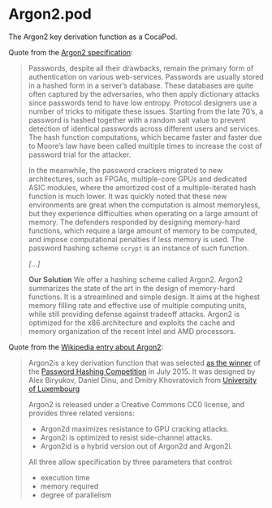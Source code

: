 # Argon2.pod
The Argon2 key derivation function as a CocaPod.

Quote from the [Argon2 specification](
https://github.com/P-H-C/phc-winner-argon2/blob/master/argon2-specs.pdf):

> Passwords, despite all their drawbacks, remain the primary form of
> authentication on various web-services. Passwords are usually stored in a
> hashed form in a server’s database. These databases are quite often captured
> by the adversaries, who then apply dictionary attacks since passwords tend
> to have low entropy. Protocol designers use a number of tricks to mitigate
> these issues. Starting from the late 70’s, a password is hashed together
> with a random salt value to prevent detection of identical passwords across
> different users and services. The hash function computations, which became
> faster and faster due to Moore’s law have been called multiple times to
>increase the cost of password trial for the attacker.
>
> In the meanwhile, the password crackers migrated to new architectures,
> such as FPGAs, multiple-core GPUs and dedicated ASIC modules, where the
> amortized cost of a multiple-iterated hash function is much lower. It was
> quickly noted that these new environments are great when the computation is
> almost memoryless, but they experience difficulties when operating on a large
> amount of memory. The defenders responded by designing memory-hard functions,
> which require a large amount of memory to be computed, and impose
> computational penalties if less memory is used. The password hashing
> scheme `scrypt` is an instance of such function.
>
> *[...]*
>
> **Our Solution**
> We offer a hashing scheme called Argon2. Argon2 summarizes the state of the
> art in the design of memory-hard functions. It is a streamlined and simple
> design. It aims at the highest memory filling rate and effective use of
> multiple computing units, while still providing defense against tradeoff
> attacks. Argon2 is optimized for the x86 architecture and exploits the
> cache and memory organization of the recent Intel and AMD processors.


Quote from the
[Wikipedia entry about Argon2](https://en.wikipedia.org/wiki/Argon2):

> Argon2is a key derivation function that was selected
> [as the winner](https://eprint.iacr.org/2016/104.pdf) of the
> [Password Hashing Competition](https://password-hashing.net)
> in July 2015. It was designed by Alex Biryukov, Daniel Dinu, and
> Dmitry Khovratovich from [University of Luxembourg](http://wwwen.uni.lu)
>
> Argon2 is released under a Creative Commons CC0 license, and provides three
> related versions:
>
>  - Argon2d maximizes resistance to GPU cracking attacks.
>  - Argon2i is optimized to resist side-channel attacks.
>  - Argon2id is a hybrid version out of Argon2d and Argon2i.
>
> All three allow specification by three parameters that control:
>
>  - execution time
>  - memory required
>  - degree of parallelism
